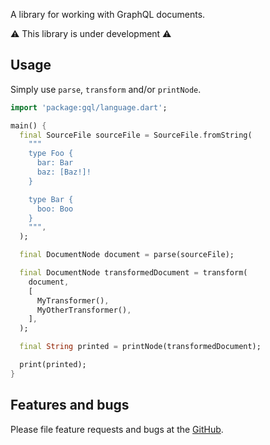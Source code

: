A library for working with GraphQL documents.

⚠️ This library is under development ⚠️

## Usage

Simply use  `parse`,  `transform` and/or  `printNode`.

```dart
import 'package:gql/language.dart';

main() {
  final SourceFile sourceFile = SourceFile.fromString(
    """
    type Foo {
      bar: Bar
      baz: [Baz!]!
    }

    type Bar {
      boo: Boo
    }
    """,
  );

  final DocumentNode document = parse(sourceFile);

  final DocumentNode transformedDocument = transform(
    document,
    [
      MyTransformer(),
      MyOtherTransformer(),
    ],
  );

  final String printed = printNode(transformedDocument);

  print(printed);
}
```

## Features and bugs

Please file feature requests and bugs at the [GitHub][tracker].

[tracker]: https://github.com/gql-dart/gql/issues
